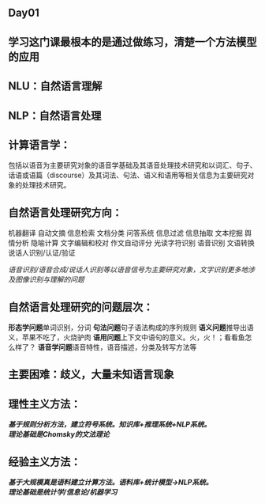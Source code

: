 ## Day01  
## 学习这门课最根本的是通过做练习，清楚一个方法模型的应用

## NLU：自然语言理解
## NLP：自然语言处理

## 计算语言学：  
包括以语音为主要研究对象的语音学基础及其语音处理技术研究和以词汇、句子、话语或语篇（discourse）及其词法、句法、语义和语用等相关信息为主要研究对象的处理技术研究。

## 自然语言处理研究方向：
机器翻译
自动文摘
信息检索
文档分类
问答系统
信息过滤
信息抽取
文本挖掘
舆情分析
隐喻计算
文字编辑和校对
作文自动评分
光读字符识别
语音识别
文语转换
说话人识别/认证/验证

**语音识别/语音合成/说话人识别等以语音信号为主要研究对象*，*文字识别更多地涉及图像识别与理解的问题**


## 自然语言处理研究的问题层次：
**形态学问题**单词识别，分词
**句法问题**句子语法构成的序列规则
**语义问题**推导出语义，苹果不吃了，火烧驴肉
**语用问题**上下文中语句的意义。火，火！；看看鱼怎么样了？
**语音学问题**语音特性，语音描述，分类及转写方法等

## 主要困难：歧义，大量未知语言现象

## 理性主义方法：
***基于规则分析方法，建立符号系统。知识库+推理系统+NLP系统。  
理论基础是Chomsky的文法理论***
## 经验主义方法：
***基于大规模真是语料建立计算方法。语料库+统计模型->NLP系统。  
理论基础是统计学/信息论/机器学习***
